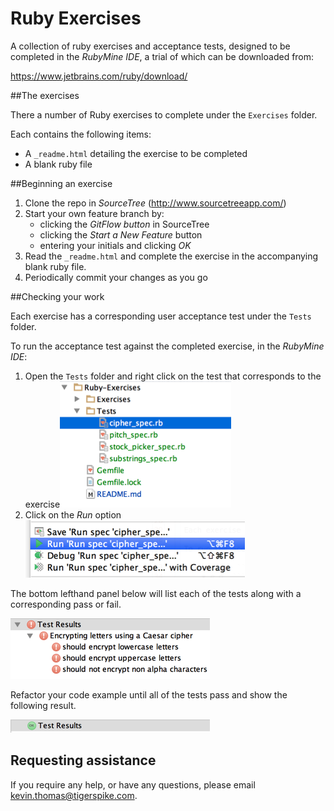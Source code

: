# Ruby Exercises
A collection of ruby exercises and acceptance tests, designed to be completed in the *RubyMine IDE*, a trial of which can be downloaded from:

https://www.jetbrains.com/ruby/download/



##The exercises

There a number of Ruby exercises to complete under the ```Exercises``` folder.

Each contains the following items:

* A ```_readme.html``` detailing the exercise to be completed
* A blank ruby file

##Beginning an exercise

1. Clone the repo in *SourceTree* (http://www.sourcetreeapp.com/)
2. Start your own feature branch by:
	* clicking the *GitFlow button* in SourceTree
	* clicking the *Start a New Feature* button
	* entering your initials and clicking *OK*
3. Read the ```_readme.html``` and complete the exercise in the accompanying blank ruby file.
4. Periodically commit your changes as you go

##Checking your work

Each exercise has a corresponding user acceptance test under the ```Tests``` folder.

To run the acceptance test against the completed exercise, in the *RubyMine IDE*:

1. Open the ```Tests``` folder and right click on the test that corresponds to the exercise![Test](https://raw.githubusercontent.com/kevin-thomas-tigerspike/Ruby-Exercises/master/Docs/img/test-1.png)
2. Click on the *Run* option![Run Option](https://raw.githubusercontent.com/kevin-thomas-tigerspike/Ruby-Exercises/master/Docs/img/test-2.png)

The bottom lefthand panel below will list each of the tests along with a corresponding pass or fail.

![Test Results - Fail](https://raw.githubusercontent.com/kevin-thomas-tigerspike/Ruby-Exercises/master/Docs/img/test-3.png)

Refactor your code example until all of the tests pass and show the following result.

![Test Results - Pass](https://raw.githubusercontent.com/kevin-thomas-tigerspike/Ruby-Exercises/master/Docs/img/test-4.png)

## Requesting assistance

If you require any help, or have any questions, please email <kevin.thomas@tigerspike.com>.